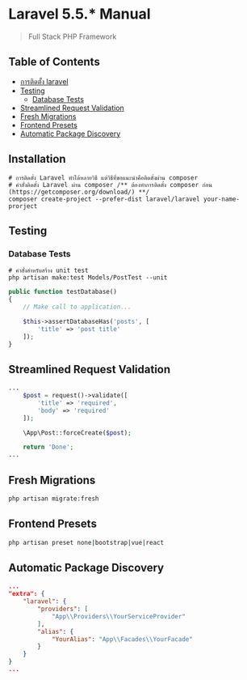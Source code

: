 # Laravel 5.5.\* Manual

> Full Stack PHP Framework

## Table of Contents

* [การติดตั้ง laravel](#installation)
* [Testing](#testing)
  * [Database Tests](#database-tests)
* [Streamlined Request Validation](#streamlined-request-validation)
* [Fresh Migrations](#fresh-migrations)
* [Frontend Presets](#frontend-presets)
* [Automatic Package Discovery](#automatic-package-discovery)

## Installation

```
# การติดตั้ง Laravel ทำได้หลายวิธี แต่วิธีที่ขอแนะนำคือติดตั้งผ่าน composer
# คำสั่งติดตั้ง Laravel ผ่าน composer /** ต้องทำการติดตั้ง composer ก่อน (https://getcomposer.org/download/) **/
composer create-project --prefer-dist laravel/laravel your-name-prorject
```

## Testing

### Database Tests

```
# คำสั่งสำหรับสร้าง unit test
php artisan make:test Models/PostTest --unit
```

```php
public function testDatabase()
{
    // Make call to application...

    $this->assertDatabaseHas('posts', [
        'title' => 'post title'
    ]);
}
```

## Streamlined Request Validation

```php
...
    $post = request()->validate([
        'title' => 'required',
        'body' => 'required'
    ]);

    \App\Post::forceCreate($post);

    return 'Done';
...
```

## Fresh Migrations

```bash
php artisan migrate:fresh
```

## Frontend Presets

```bash
php artisan preset none|bootstrap|vue|react
```

## Automatic Package Discovery

```json
...
"extra": {
    "laravel": {
        "providers": [
            "App\\Providers\\YourServiceProvider"
        ],
        "alias": {
            "YourAlias": "App\\Facades\\YourFacade"
        }
    }
}
...
```
